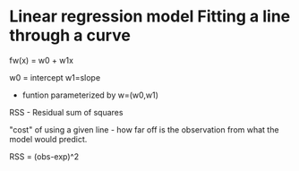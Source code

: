 #  Linear regression model Fitting a line through a curve

fw(x) = w0 + w1x

w0 = intercept
w1=slope

* funtion parameterized by w=(w0,w1)

RSS - Residual sum of squares

"cost" of using a given line - how far off is the observation from what the model would predict.

RSS = (obs-exp)^2

